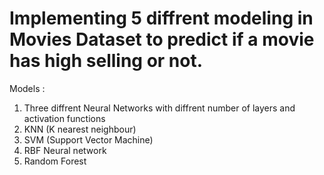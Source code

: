 # Implementing 5 diffrent modeling in Movies Dataset to predict if a movie has high selling or not.
Models :
1. Three diffrent Neural Networks with diffrent number of layers and activation functions
2. KNN (K nearest neighbour)
3. SVM (Support Vector Machine)
4. RBF Neural network
5. Random Forest
